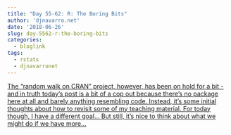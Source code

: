 ```yaml
---
title: "Day 55-62: R: The Boring Bits"
author: 'djnavarro.net'
date: '2018-06-26'
slug: day-5562-r-the-boring-bits
categories:
  - bloglink
tags:
  - rstats
  - djnavarronet
---
```


[The “random walk on CRAN” project, however, has been on hold for a bit - and in truth today’s post is a bit of a cop out because there’s no package here at all and barely anything resembling code. Instead, it’s some initial thoughts about how to revisit some of my teaching material. For today though, I have a different goal… But still, it’s nice to think about what we might do if we have more...<click to read more>](https://djnavarro.net/post/2018-06-26-the-boring-bits/)

